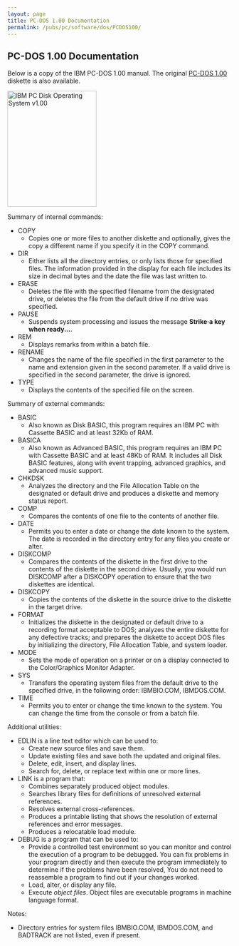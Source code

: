 ```yaml
---
layout: page
title: PC-DOS 1.00 Documentation
permalink: /pubs/pc/software/dos/PCDOS100/
---
```


PC-DOS 1.00 Documentation
---

Below is a copy of the IBM PC-DOS 1.00 manual.  The original [PC-DOS 1.00](/disks/pcx86/dos/ibm/1.00/) diskette is also available.

[<img src="https://s3-us-west-2.amazonaws.com/archive.pcjs.org/pubs/pc/software/dos/PCDOS100/thumbs/PCDOS100.jpg" width="200" height="260" alt="IBM PC Disk Operating System v1.00"/>](http://bitsavers.trailing-edge.com/pdf/ibm/pc/dos/6172220_DOS_1.0_Jan82.pdf)

Summary of internal commands:

* COPY
	* Copies one or more files to another diskette and optionally, gives the copy a different name if you specify it in the COPY command.
* DIR
	* Either lists all the directory entries, or only lists those for specified files. The information provided in the display for each file includes its size in decimal bytes and the date the file was last written to.
* ERASE
	* Deletes the file with the specified filename from the designated drive, or deletes the file from the default drive if no drive was specified.
* PAUSE
	* Suspends system processing and issues the message **Strike·a key when ready...**.
* REM
	* Displays remarks from within a batch file.
* RENAME
	* Changes the name of the file specified in the first parameter to the name and extension given in the second parameter. If a valid drive is specified in the second parameter, the drive is ignored.
* TYPE
	* Displays the contents of the specified file on the screen.

Summary of external commands:

* BASIC
	* Also known as Disk BASIC, this program requires an IBM PC with Cassette BASIC and at least 32Kb of RAM.
* BASICA
	* Also known as Advanced BASIC, this program requires an IBM PC with Cassette BASIC and at least 48Kb of RAM.  It includes all Disk BASIC features, along with event trapping, advanced graphics, and advanced music support.
* CHKDSK
	* Analyzes the directory and the File Allocation Table on the designated or default drive and produces a diskette and memory status report.
* COMP
	* Compares the contents of one file to the contents of another file.
* DATE
	* Permits you to enter a date or change the date known to the system. The date is recorded in the directory entry for any files you create or alter.
* DISKCOMP
	* Compares the contents of the diskette in the first drive to the contents of the diskette in the second drive. Usually, you would run DISKCOMP after a DISKCOPY operation to ensure that the two diskettes are identical.
* DISKCOPY
	* Copies the contents of the diskette in the source drive to the diskette in the target drive.
* FORMAT
	* Initializes the diskette in the designated or default drive to a recording format acceptable to DOS; analyzes the entire diskette for any defective tracks; and prepares the diskette to accept DOS files by initializing the directory, File Allocation Table, and system loader.
* MODE
	* Sets the mode of operation on a printer or on a display connected to the Color/Graphics Monitor Adapter.
* SYS
	* Transfers the operating system files from the default drive to the specified drive, in the following order: IBMBIO.COM, IBMDOS.COM.
* TIME
	* Permits you to enter or change the time known to the system. You can change the time from the console or from a batch file.

Additional utilities:

* EDLIN is a line text editor which can be used to:
	+ Create new source files and save them.
	+ Update existing files and save both the updated and original files.
	+ Delete, edit, insert, and display lines.
	+ Search for, delete, or replace text within one or more lines.
* LINK is a program that:
	+ Combines separately produced object modules.
	+ Searches library files for definitions of unresolved external references.
	+ Resolves external cross-references.
	+ Produces a printable listing that shows the resolution of external references and error messages.
	+ Produces a relocatable load module.
* DEBUG is a program that can be used to:
	+ Provide a controlled test environment so you can monitor and control the execution of a program to be debugged. You can fix problems in your program directly and then execute the program immediately to determine if the problems have been resolved, You do not need to reassemble a program to find out if your changes worked.
	+ Load, alter, or display any file.
	+ Execute *object files*. Object files are executable programs in machine language format.

Notes:

* Directory entries for system files IBMBIO.COM, IBMDOS.COM, and BADTRACK are not listed, even if present.
